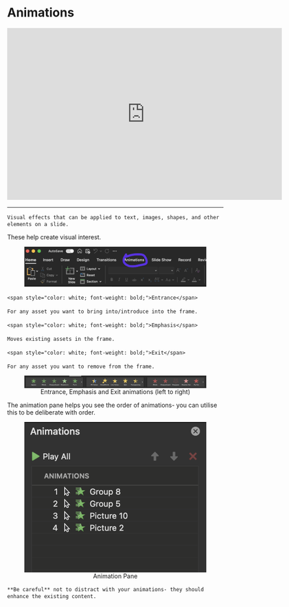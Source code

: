 # Animations

<div align="center">
    <iframe width="640" height="400" src="https://www.youtube.com/embed/UYrFO3PWcLU" frameborder="0" allow="accelerometer; autoplay; encrypted-media; gyroscope; picture-in-picture" allowfullscreen></iframe>
</div>


---

```admonish note title="Animations", class="custom-4 custom-1"
Visual effects that can be applied to text, images, shapes, and other elements on a slide.
```

These help create visual interest.

<figure>
  <img src="./images/anim.png" >
</figure>


```admonish example title="" 
<span style="color: white; font-weight: bold;">Entrance</span>

For any asset you want to bring into/introduce into the frame.

<span style="color: white; font-weight: bold;">Emphasis</span>

Moves existing assets in the frame.

<span style="color: white; font-weight: bold;">Exit</span>

For any asset you want to remove from the frame.

```

<figure style="text-align: center;">
  <img src="./images/3types.png" style="display: block; margin: 0 auto;">
  <figcaption>Entrance, Emphasis and Exit animations (left to right)</figcaption>
</figure>


The animation pane helps you see the order of animations- you can utilise this to be deliberate with order. 

<figure style="text-align: center;">
  <img src="./images/anpane.png" style="display: block; margin: 0 auto;">
  <figcaption>Animation Pane</figcaption>
</figure>



```admonish warning title="Note"
**Be careful** not to distract with your animations- they should enhance the existing content.
```